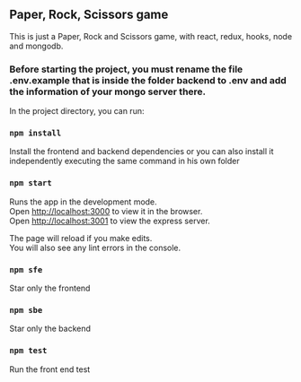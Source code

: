 
## Paper, Rock, Scissors game
This is just a Paper, Rock and Scissors game, with react, redux, hooks, node and mongodb.

### Before starting the project, you must rename the file .env.example that is inside the folder backend to .env and add the information of your mongo server there.

In the project directory, you can run:
### `npm install`

Install the frontend and backend dependencies or you can also install it independently executing the same command in his own folder

### `npm start`

Runs the app in the development mode.<br>
Open [http://localhost:3000](http://localhost:3000) to view it in the browser. <br>
Open [http://localhost:3001](http://localhost:3001) to view the express server.

The page will reload if you make edits.<br>
You will also see any lint errors in the console.

### `npm sfe`

Star only the frontend

### `npm sbe`

Star only the backend

### `npm test`

Run the front end test